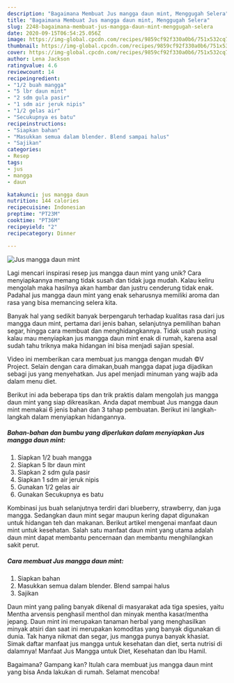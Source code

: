 ```yaml
---
description: "Bagaimana Membuat Jus mangga daun mint, Menggugah Selera"
title: "Bagaimana Membuat Jus mangga daun mint, Menggugah Selera"
slug: 2248-bagaimana-membuat-jus-mangga-daun-mint-menggugah-selera
date: 2020-09-15T06:54:25.056Z
image: https://img-global.cpcdn.com/recipes/9859cf92f330a0b6/751x532cq70/jus-mangga-daun-mint-foto-resep-utama.jpg
thumbnail: https://img-global.cpcdn.com/recipes/9859cf92f330a0b6/751x532cq70/jus-mangga-daun-mint-foto-resep-utama.jpg
cover: https://img-global.cpcdn.com/recipes/9859cf92f330a0b6/751x532cq70/jus-mangga-daun-mint-foto-resep-utama.jpg
author: Lena Jackson
ratingvalue: 4.6
reviewcount: 14
recipeingredient:
- "1/2 buah mangga"
- "5 lbr daun mint"
- "2 sdm gula pasir"
- "1 sdm air jeruk nipis"
- "1/2 gelas air"
- "Secukupnya es batu"
recipeinstructions:
- "Siapkan bahan"
- "Masukkan semua dalam blender. Blend sampai halus"
- "Sajikan"
categories:
- Resep
tags:
- jus
- mangga
- daun

katakunci: jus mangga daun 
nutrition: 144 calories
recipecuisine: Indonesian
preptime: "PT23M"
cooktime: "PT36M"
recipeyield: "2"
recipecategory: Dinner

---
```



![Jus mangga daun mint](https://img-global.cpcdn.com/recipes/9859cf92f330a0b6/751x532cq70/jus-mangga-daun-mint-foto-resep-utama.jpg)

Lagi mencari inspirasi resep jus mangga daun mint yang unik? Cara menyiapkannya memang tidak susah dan tidak juga mudah. Kalau keliru mengolah maka hasilnya akan hambar dan justru cenderung tidak enak. Padahal jus mangga daun mint yang enak seharusnya memiliki aroma dan rasa yang bisa memancing selera kita.

Banyak hal yang sedikit banyak berpengaruh terhadap kualitas rasa dari jus mangga daun mint, pertama dari jenis bahan, selanjutnya pemilihan bahan segar, hingga cara membuat dan menghidangkannya. Tidak usah pusing kalau mau menyiapkan jus mangga daun mint enak di rumah, karena asal sudah tahu triknya maka hidangan ini bisa menjadi sajian spesial.

Video ini memberikan cara membuat jus mangga dengan mudah ©V Project. Selain dengan cara dimakan,buah mangga dapat juga dijadikan sebagi jus yang menyehatkan. Jus apel menjadi minuman yang wajib ada dalam menu diet.


Berikut ini ada beberapa tips dan trik praktis dalam mengolah jus mangga daun mint yang siap dikreasikan. Anda dapat membuat Jus mangga daun mint memakai 6 jenis bahan dan 3 tahap pembuatan. Berikut ini langkah-langkah dalam menyiapkan hidangannya.

<!--inarticleads1-->

##### Bahan-bahan dan bumbu yang diperlukan dalam menyiapkan Jus mangga daun mint:

1. Siapkan 1/2 buah mangga
1. Siapkan 5 lbr daun mint
1. Siapkan 2 sdm gula pasir
1. Siapkan 1 sdm air jeruk nipis
1. Gunakan 1/2 gelas air
1. Gunakan Secukupnya es batu


Kombinasi jus buah selanjutnya terdiri dari blueberry, strawberry, dan juga mangga. Sedangkan daun mint segar maupun kering dapat digunakan untuk hidangan teh dan makanan. Berikut artikel mengenai manfaat daun mint untuk kesehatan. Salah satu manfaat daun mint yang utama adalah daun mint dapat membantu pencernaan dan membantu menghilangkan sakit perut. 

<!--inarticleads2-->

##### Cara membuat Jus mangga daun mint:

1. Siapkan bahan
1. Masukkan semua dalam blender. Blend sampai halus
1. Sajikan


Daun mint yang paling banyak dikenal di masyarakat ada tiga spesies, yaitu Mentha arvensis penghasil menthol dan minyak mentha kasar/mentha jepang. Daun mint ini merupakan tanaman herbal yang menghasilkan minyak atsiri dan saat ini merupakan komoditas yang banyak digunakan di dunia. Tak hanya nikmat dan segar, jus mangga punya banyak khasiat. Simak daftar manfaat jus mangga untuk kesehatan dan diet, serta nutrisi di dalamnya! Manfaat Jus Mangga untuk Diet, Kesehatan dan Ibu Hamil. 

Bagaimana? Gampang kan? Itulah cara membuat jus mangga daun mint yang bisa Anda lakukan di rumah. Selamat mencoba!
